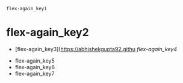 ```ngMeta
flex-again_key1
```
# flex-again_key2
- [flex-again_key3](https://abhishekgupta92.githu
*flex-again_key4*

* flex-again_key5
* flex-again_key6
* flex-again_key7
